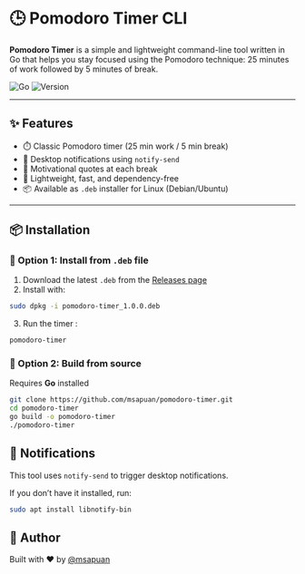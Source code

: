 # 🕒 Pomodoro Timer CLI

**Pomodoro Timer** is a simple and lightweight command-line tool written in Go that helps you stay focused using the Pomodoro technique: 25 minutes of work followed by 5 minutes of break.

![Go](https://img.shields.io/badge/Built%20with-Go-blue?style=flat-square)
![Version](https://img.shields.io/github/v/release/msapuan/pomodoro-timer?style=flat-square)

---

## ✨ Features

- ⏱️ Classic Pomodoro timer (25 min work / 5 min break)
- 🔔 Desktop notifications using `notify-send`
- 💬 Motivational quotes at each break
- 🧠 Lightweight, fast, and dependency-free
- 📦 Available as `.deb` installer for Linux (Debian/Ubuntu)

---

## 📦 Installation

### 🔹 Option 1: Install from `.deb` file

1. Download the latest `.deb` from the [Releases page](https://github.com/msapuan/pomodoro-timer/releases)
2. Install with:

```bash
sudo dpkg -i pomodoro-timer_1.0.0.deb
```

3. Run the timer :

```bash
pomodoro-timer
```

### 🔹 Option 2: Build from source

Requires **Go** installed

```bash
git clone https://github.com/msapuan/pomodoro-timer.git
cd pomodoro-timer
go build -o pomodoro-timer
./pomodoro-timer
```

## 🔔 Notifications

This tool uses `notify-send` to trigger desktop notifications.

If you don’t have it installed, run:

```bash
sudo apt install libnotify-bin
```

## 👤 Author

Built with ❤️ by [@msapuan](https://github.com/msapuan)
